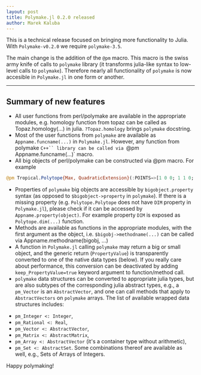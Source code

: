 ```yaml
---
layout: post
title: Polymake.jl 0.2.0 released
author: Marek Kaluba
---
```


This is a technical release focused on bringing more functionality to Julia.
With `Polymake-v0.2.0` we require `polymake-3.5`.

The main change is the addition of the `@pm` macro. This macro is the swiss army knife of calls to `polymake` library (it transforms julia-like syntax to low-level calls to `polymake`). Therefore nearly all functionality of `polymake` is now accesible in `Polymake.jl` in one form or another.

----

## Summary of new features

* All user functions from perl/polymake are available in the appropriate modules, e.g. homology function from topaz can be called as Topaz.homology(...) in julia. `?Topaz.homology` brings `polymake` docstring.
* Most of the user functions from `polymake` are available as `Appname.funcname(...)` in `Polymake.jl`. However, any function from polymake `C++`` library can be called via `@pm Appname.funcname(...)` macro.
* All big objects of perl/polymake can be constructed via @pm macro. For example
```julia
@pm Tropical.Polytope{Max, QuadraticExtension}(:POINTS=>[1 0 0; 1 1 0; 1 1 1])
```
* Properties of `polymake` big objects are accessible by `bigobject.property` syntax (as opposed to `$bigobject->property` in `polymake`). If there is a missing property (e.g. `Polytope.Polytope` does not have `DIM` property in `Polymake.jl`), please check if it can be accessed by `Appname.property(object)`. For example property `DIM` is exposed as `Polytope.dim(...)` function.
* Methods are available as functions in the appropriate modules, with the first argument as the object, i.e. `$bigobj->methodname(...)` can be called via Appname.methodname(bigobj, ...)
* A function in `Polymake.jl` calling `polymake` may return a big or small object, and the generic return (`PropertyValue`) is transparently converted to one of the native data types (below). If you really care about performance, this conversion can be deactivated by adding `keep_PropertyValue=true` keyword argument to function/method call.
* `polymake` data structures can be converted to appropriate julia types, but are also subtypes of the corresponding julia abstract types, e.g., a `pm_Vector` is an `AbstractVector`, and one can call methods that apply to `AbstractVectors` on `polymake` arrays. The list of available wrapped data structures includes:
 - `pm_Integer <: Integer`,
 - `pm_Rational <: Real`,
 - `pm_Vector <: AbstractVector`,
 - `pm_Matrix <: AbstractMatrix`,
 - `pm_Array <: AbstractVector` (it's a container type without arithmetic),
 - `pm_Set <: AbstractSet`.
 Some combinations thereof are available as well, e.g., Sets of Arrays of Integers.

Happy polymaking!
